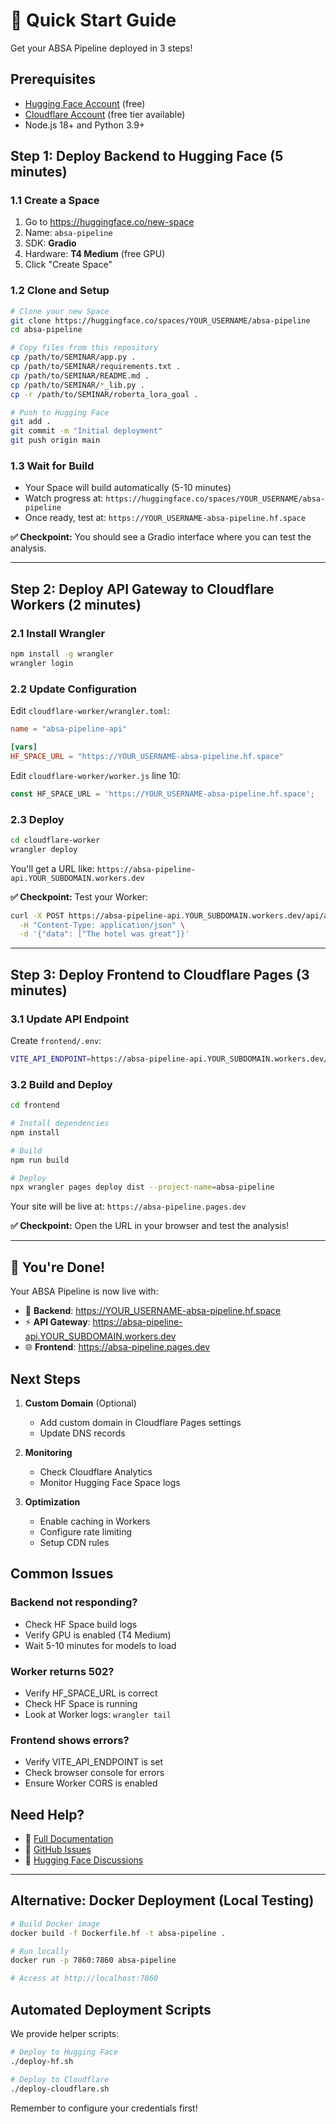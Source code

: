 # 🚀 Quick Start Guide

Get your ABSA Pipeline deployed in 3 steps!

## Prerequisites

- [Hugging Face Account](https://huggingface.co/join) (free)
- [Cloudflare Account](https://dash.cloudflare.com/sign-up) (free tier available)
- Node.js 18+ and Python 3.9+

## Step 1: Deploy Backend to Hugging Face (5 minutes)

### 1.1 Create a Space

1. Go to https://huggingface.co/new-space
2. Name: `absa-pipeline`
3. SDK: **Gradio**
4. Hardware: **T4 Medium** (free GPU)
5. Click "Create Space"

### 1.2 Clone and Setup

```bash
# Clone your new Space
git clone https://huggingface.co/spaces/YOUR_USERNAME/absa-pipeline
cd absa-pipeline

# Copy files from this repository
cp /path/to/SEMINAR/app.py .
cp /path/to/SEMINAR/requirements.txt .
cp /path/to/SEMINAR/README.md .
cp /path/to/SEMINAR/*_lib.py .
cp -r /path/to/SEMINAR/roberta_lora_goal .

# Push to Hugging Face
git add .
git commit -m "Initial deployment"
git push origin main
```

### 1.3 Wait for Build

- Your Space will build automatically (5-10 minutes)
- Watch progress at: `https://huggingface.co/spaces/YOUR_USERNAME/absa-pipeline`
- Once ready, test at: `https://YOUR_USERNAME-absa-pipeline.hf.space`

**✅ Checkpoint:** You should see a Gradio interface where you can test the analysis.

---

## Step 2: Deploy API Gateway to Cloudflare Workers (2 minutes)

### 2.1 Install Wrangler

```bash
npm install -g wrangler
wrangler login
```

### 2.2 Update Configuration

Edit `cloudflare-worker/wrangler.toml`:

```toml
name = "absa-pipeline-api"

[vars]
HF_SPACE_URL = "https://YOUR_USERNAME-absa-pipeline.hf.space"
```

Edit `cloudflare-worker/worker.js` line 10:

```javascript
const HF_SPACE_URL = 'https://YOUR_USERNAME-absa-pipeline.hf.space';
```

### 2.3 Deploy

```bash
cd cloudflare-worker
wrangler deploy
```

You'll get a URL like: `https://absa-pipeline-api.YOUR_SUBDOMAIN.workers.dev`

**✅ Checkpoint:** Test your Worker:

```bash
curl -X POST https://absa-pipeline-api.YOUR_SUBDOMAIN.workers.dev/api/analyze \
  -H "Content-Type: application/json" \
  -d '{"data": ["The hotel was great"]}'
```

---

## Step 3: Deploy Frontend to Cloudflare Pages (3 minutes)

### 3.1 Update API Endpoint

Create `frontend/.env`:

```bash
VITE_API_ENDPOINT=https://absa-pipeline-api.YOUR_SUBDOMAIN.workers.dev/api/analyze
```

### 3.2 Build and Deploy

```bash
cd frontend

# Install dependencies
npm install

# Build
npm run build

# Deploy
npx wrangler pages deploy dist --project-name=absa-pipeline
```

Your site will be live at: `https://absa-pipeline.pages.dev`

**✅ Checkpoint:** Open the URL in your browser and test the analysis!

---

## 🎉 You're Done!

Your ABSA Pipeline is now live with:

- 🤗 **Backend**: https://YOUR_USERNAME-absa-pipeline.hf.space
- ⚡ **API Gateway**: https://absa-pipeline-api.YOUR_SUBDOMAIN.workers.dev
- 🌐 **Frontend**: https://absa-pipeline.pages.dev

## Next Steps

1. **Custom Domain** (Optional)
   - Add custom domain in Cloudflare Pages settings
   - Update DNS records

2. **Monitoring**
   - Check Cloudflare Analytics
   - Monitor Hugging Face Space logs

3. **Optimization**
   - Enable caching in Workers
   - Configure rate limiting
   - Setup CDN rules

## Common Issues

### Backend not responding?
- Check HF Space build logs
- Verify GPU is enabled (T4 Medium)
- Wait 5-10 minutes for models to load

### Worker returns 502?
- Verify HF_SPACE_URL is correct
- Check HF Space is running
- Look at Worker logs: `wrangler tail`

### Frontend shows errors?
- Verify VITE_API_ENDPOINT is set
- Check browser console for errors
- Ensure Worker CORS is enabled

## Need Help?

- 📖 [Full Documentation](DEPLOYMENT.md)
- 💬 [GitHub Issues](https://github.com/YOUR_REPO/issues)
- 🤗 [Hugging Face Discussions](https://discuss.huggingface.co)

---

## Alternative: Docker Deployment (Local Testing)

```bash
# Build Docker image
docker build -f Dockerfile.hf -t absa-pipeline .

# Run locally
docker run -p 7860:7860 absa-pipeline

# Access at http://localhost:7860
```

## Automated Deployment Scripts

We provide helper scripts:

```bash
# Deploy to Hugging Face
./deploy-hf.sh

# Deploy to Cloudflare
./deploy-cloudflare.sh
```

Remember to configure your credentials first!
